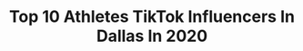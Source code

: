 ---
title: Top 10 Athletes TikTok Influencers In Dallas In 2020
description: >-
  Find top athletes TikTok influencers in Dallas in 2020. Most popular hashtags: #fyp #funny #basketball #athlete.
platform: TikTok
hits: 8
text_top: Identify the most popular TikTok profiles on inBeat.
text_bottom: inBeat has 8 TikTok influencers like this in Dallas, United States for you to collaborate.
profiles:
  - username: "temdbritt"
    fullname: >-
      Malcolm (AgentZer0)
    bio: >-
      IG: the_mdbritt LB @ Old Dominion University 🦍
    location: "United States"
    followers: 44600
    engagement: 1825
    commentsToLikes: 0.079420
    id: ckd0jm0eqff340j23o9cbbq0u
    verified: false
    hashtags: "#eagles, #dallascowboys, #titans, #fup"
  - username: "itscap10morgan"
    fullname: >-
      Captain Morgan
    bio: >-
      Gamer Athlete Future Hokage ⬇️ I’ll twitch eventually⬇️
    location: "United States"
    followers: 28300
    engagement: 980
    commentsToLikes: 0.062417
    id: ckck4ac71onjs0j23mjp1cxuh
    verified: false
    hashtags: "#fyp, #cod, #modernwarfare, #warzone"
  - username: "dxddycm"
    fullname: >-
      Cm🖤🎒
    bio: >-
      Yooo 🤣🖤 .... Dallas Tx 📍 👻: DxddyCm
    location: "United States"
    followers: 3492
    engagement: 880
    commentsToLikes: 0.041447
    id: ckal7zeo0hdha0i789bzc88t1
    verified: false
    hashtags: "#funny, #comedy, #thisisquitting, #xyzbca"
  - username: "alexander_york"
    fullname: >-
      Alexander_york
    bio: >-
      
    location: "United States"
    followers: 48200
    engagement: 635
    commentsToLikes: 0.047786
    id: cka6ni2xfbgyf0i786wvx8ls9
    verified: false
    hashtags: "#shredded, #powerlifting, #staypeaked, #athlete"
  - username: "billythebodybuilder_"
    fullname: >-
      Billy Morehead
    bio: >-
      👀 Road To 13k Fitness/Sports Business/Collaboration positivevibesFL@yahoo.com
    location: "United States"
    followers: 12400
    engagement: 1118
    commentsToLikes: 0.082753
    id: ckbwhzbqs311u0j238um7cj28
    verified: false
    hashtags: "#greenscreen, #horrortok, #yougotthis, #wewintogether"
  - username: "sugeneshin_"
    fullname: >-
      SUGENE ✨🦋
    bio: >-
      CEA DMV 💙 MRHS 📣 Cheer Coach 📍Skits + tips IG: sugeneshin Follow for more ⬆️
    location: "United States"
    followers: 213500
    engagement: 1799
    commentsToLikes: 0.013652
    id: ckbezbf1ukcka0j23wtfqu4vy
    verified: false
    hashtags: "#dixie, #cheer, #jojosiwa, #maddieziegler"
  - username: "gracecuratolo"
    fullname: >-
      Grace Curatolo
    bio: >-
      💜Sports & Comedy 💜 IG: gracecuratolo Podcast: She’s Got Balls
    location: "United States"
    followers: 215200
    engagement: 1016
    commentsToLikes: 0.016881
    id: ck9vaxuhskwip0j782krdy8qr
    verified: false
    hashtags: "#podcast, #adventure, #sedona, #redrocks"
  - username: "dalalaakash"
    fullname: >-
      @Aakashdalal
    bio: >-
      Athlete at wrestling Works in (itbp) 👮
    location: "United States"
    followers: 2936
    engagement: 811
    commentsToLikes: 0.014172
    id: ckbf53q4utv4j0j23ghkcyrr7
    verified: false
    hashtags: "#lifebuoykarona, #handwashchallenge, #tiktokindia, #gharbaithoindia"
  - username: "sadikfitness"
    fullname: >-
      Sadik Hadzovic
    bio: >-
      Athlete
    location: "United States"
    followers: 36600
    engagement: 640
    commentsToLikes: 0.020144
    id: ck9kegkrwysvx0j78zzeuzoaf
    verified: false
    hashtags: "#fitness, #bodybuilding, #sadikhadzovic, #motivation"
  - username: "nasandino"
    fullname: >-
      nasandino
    bio: >-
      Athlete
    location: "United States"
    followers: 7302
    engagement: 868
    commentsToLikes: 0.034122
    id: ckcejgzats9sp0j23f7uqraaa
    verified: false
    hashtags: "#fyp, #foryou, #basketball, #viral"
---